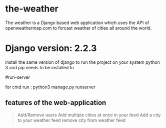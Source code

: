 # the-weather

The weather is a Django based web application which uses the API of openweathermap.com to forcast weather of cities all around the world.

# Django version: 2.2.3
install the same version of django to run the project on your system
python 3 and pip needs to be installed to

#run-server

for cmd run : python3 manage.py runserver

## features of the web-application
>Add/Remove users
>Add multiple cities at once in your feed
>Add a city to your weather feed 
>remove city from weather feed
